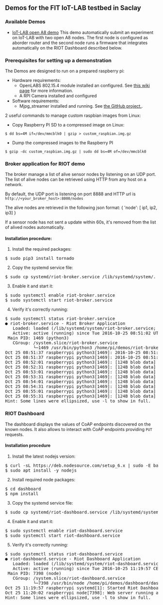 ## Demos for the FIT IoT-LAB testbed in Saclay

### Available Demos

* [IoT-LAB open A8
  demo](https://gitlab.inria.fr/fit-saclay/demos/tree/master/scripts)
  This demo automatically submit an experiment on IoT-LAB with two open A8
  nodes. The first node is configured as aborder router and the second node runs
  a firmware that integrates automatically on the RIOT Dashboard described
  below.


### Prerequisites for setting up a demonstration

The Demos are designed to run on a prepared raspberry pi:
* Hardware requirements:
  * OpenLABS 802.15.4 module installed an configured. See
    [this wiki page](https://github.com/RIOT-Makers/wpan-raspbian/wiki/Create-a-generic-Raspbian-image-with-6LoWPAN-support) for more information.
  * A RPI Camera installed and configured
* Software requirements:
  * Mjpg_streamer installed and running. See [the GitHub project.](https://github.com/jacksonliam/mjpg-streamer).

2 useful commands to manage custom raspbian images from Linux:
* Copy Raspberry PI SD to a compressed image on Linux:
```
$ dd bs=4M if=/dev/mmcblk0 | gzip > custom_raspbian.img.gz
```
* Dump the compressed images to the Raspberry PI
```
$ gzip -dc custom_raspbian.img.gz | sudo dd bs=4M of=/dev/mmcblk0
```


### Broker application for RIOT demo

The broker manage a list of alive sensor nodes by listening on an UDP port.
The list of alive nodes can be retrieved using HTTP from any host on a
network.

By default, the UDP port is listening on port 8888 and HTTP url is
`http://<your_broker_host>:8000/nodes`

The alive nodes are retrieved in the following json format:
{ 'node':
 [ ip1, ip2, ip3]
}

If a sensor node has not sent a update within 60s, it's removed from the
list of alived nodes automatically.

#### Installation procedure:

1. Install the required packages:
<pre>
$ sudo pip3 install tornado
</pre>
2. Copy the systemd service file:
<pre>
$ sudo cp systemd/riot-broker.service /lib/systemd/system/.
</pre>
3. Enable it and start it:
<pre>
$ sudo systemctl enable riot-broker.service
$ sudo systemctl start riot-broker.service
</pre>
4. Verify it's correctly running:
<pre>
$ sudo systemctl status riot-broker.service
● riot-broker.service - Riot Broker Application
   Loaded: loaded (/lib/systemd/system/riot-broker.service; enabled)
   Active: active (running) since Tue 2016-10-25 08:51:02 UTC; 4min 55s ago
 Main PID: 1469 (python3)
   CGroup: /system.slice/riot-broker.service
           └─1469 /usr/bin/python3 /home/pi/demos/riot-broker.py
Oct 25 08:51:37 raspberrypi python3[1469]: 2016-10-25 08:51:37,844 - tornado...s
Oct 25 08:51:37 raspberrypi python3[1469]: 2016-10-25 08:51:37,875 - tornado...s
Oct 25 08:52:01 raspberrypi python3[1469]: [124B blob data]
Oct 25 08:52:31 raspberrypi python3[1469]: [124B blob data]
Oct 25 08:53:01 raspberrypi python3[1469]: [124B blob data]
Oct 25 08:53:31 raspberrypi python3[1469]: [124B blob data]
Oct 25 08:54:01 raspberrypi python3[1469]: [124B blob data]
Oct 25 08:54:31 raspberrypi python3[1469]: [124B blob data]
Oct 25 08:55:01 raspberrypi python3[1469]: [124B blob data]
Oct 25 08:55:31 raspberrypi python3[1469]: [124B blob data]
Hint: Some lines were ellipsized, use -l to show in full.
</pre>


### RIOT Dashboard

The dashboard displays the values of CoAP endpoints discovered on the known
nodes. It also allows to interact with CoAP endpoints providing `PUT` requests.

#### Installation procedure

1. Install the latest nodejs version:
<pre>
$ curl -sL https://deb.nodesource.com/setup_6.x | sudo -E bash -
$ sudo apt install -y nodejs
</pre>
2. Install required node packages:
<pre>
$ cd dashboard
$ npm install
</pre>
3. Copy the systemd service file:
<pre>
$ sudo cp systemd/riot-dashboard.service /lib/systemd/system/.
</pre>
4. Enable it and start it:
<pre>
$ sudo systemctl enable riot-dashboard.service
$ sudo systemctl start riot-dashboard.service
</pre>
5. Verify it's correctly running:
<pre>
$ sudo systemctl status riot-dashboard.service
● riot-dashboard.service - Riot Dashboard Application
   Loaded: loaded (/lib/systemd/system/riot-dashboard.service; enabled)
   Active: active (running) since Tue 2016-10-25 11:19:57 CEST; 5s ago
 Main PID: 7398 (node)
   CGroup: /system.slice/riot-dashboard.service
           └─7398 /usr/bin/node /home/pi/demos/dashboard/dashboard.js
Oct 25 11:19:57 raspberrypi systemd[1]: Started Riot Dashboard Application.
Oct 25 11:20:02 raspberrypi node[7398]: Web server running at http://[::1]:8080
Hint: Some lines were ellipsized, use -l to show in full.
</pre>
